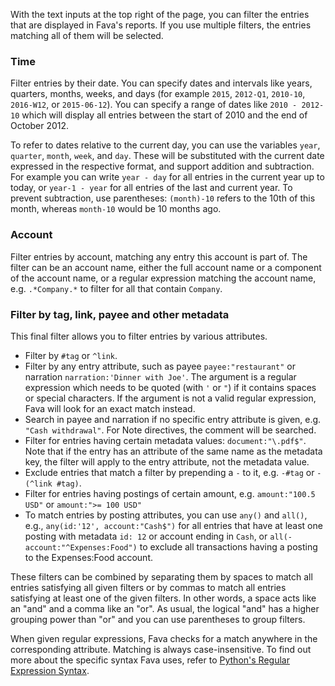 With the text inputs at the top right of the page, you can filter the entries
that are displayed in Fava's reports. If you use multiple filters, the entries
matching all of them will be selected.

### Time

Filter entries by their date. You can specify dates and intervals like years,
quarters, months, weeks, and days (for example `2015`, `2012-Q1`, `2010-10`,
`2016-W12`, or `2015-06-12`). You can specify a range of dates like
`2010 - 2012-10` which will display all entries between the start of 2010 and
the end of October 2012.

To refer to dates relative to the current day, you can use the variables `year`,
`quarter`, `month`, `week`, and `day`. These will be substituted with the
current date expressed in the respective format, and support addition and
subtraction. For example you can write `year - day` for all entries in the
current year up to today, or `year-1 - year` for all entries of the last and
current year. To prevent subtraction, use parentheses: `(month)-10` refers to
the 10th of this month, whereas `month-10` would be 10 months ago.

### Account

Filter entries by account, matching any entry this account is part of. The
filter can be an account name, either the full account name or a component of
the account name, or a regular expression matching the account name, e.g.
`.*Company.*` to filter for all that contain `Company`.

### Filter by tag, link, payee and other metadata

This final filter allows you to filter entries by various attributes.

-   Filter by `#tag` or `^link`.
-   Filter by any entry attribute, such as payee `payee:"restaurant"` or
    narration `narration:'Dinner with Joe'`. The argument is a regular
    expression which needs to be quoted (with `'` or `"`) if it contains spaces
    or special characters. If the argument is not a valid regular expression,
    Fava will look for an exact match instead.
-   Search in payee and narration if no specific entry attribute is given, e.g.
    `"Cash withdrawal"`. For Note directives, the comment will be searched.
-   Filter for entries having certain metadata values: `document:"\.pdf$"`. Note
    that if the entry has an attribute of the same name as the metadata key, the
    filter will apply to the entry attribute, not the metadata value.
-   Exclude entries that match a filter by prepending a `-` to it, e.g. `-#tag`
    or `-(^link #tag)`.
-   Filter for entries having postings of certain amount, e.g.
    `amount:"100.5 USD"` or `amount:">= 100 USD"`
-   To match entries by posting attributes, you can use `any()` and `all()`,
    e.g., `any(id:'12', account:"Cash$")` for all entries that have at least one
    posting with metadata `id: 12` or account ending in `Cash`, or
    `all(-account:"^Expenses:Food")` to exclude all transactions having a
    posting to the Expenses:Food account.

These filters can be combined by separating them by spaces to match all entries
satisfying all given filters or by commas to match all entries satisfying at
least one of the given filters. In other words, a space acts like an "and" and a
comma like an "or". As usual, the logical "and" has a higher grouping power than
"or" and you can use parentheses to group filters.

When given regular expressions, Fava checks for a match anywhere in the
corresponding attribute. Matching is always case-insensitive. To find out more
about the specific syntax Fava uses, refer to
[Python's Regular Expression Syntax](https://docs.python.org/3/library/re.html?highlight=match#regular-expression-syntax).
